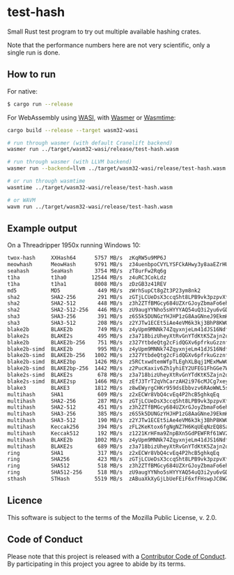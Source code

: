 # test-hash

Small Rust test program to try out multiple available hashing crates.

Note that the performance numbers here are not very scientific, only a single run is done.

## How to run

For native:

```sh
$ cargo run --release 
```

For WebAssembly using [WASI](http://wasi.dev), with [Wasmer](http://wasmer.io) or [Wasmtime](http://wasmtime.dev):

```sh
cargo build --release --target wasm32-wasi

# run through wasmer (with default Cranelift backend)
wasmer run ../target/wasm32-wasi/release/test-hash.wasm

# run through wasmer (with LLVM backend)
wasmer run --backend=llvm ../target/wasm32-wasi/release/test-hash.wasm

# or run through wasmtime
wasmtime ../target/wasm32-wasi/release/test-hash.wasm

# or WAVM
wavm run ../target/wasm32-wasi/release/test-hash.wasm
```

## Example output

On a Threadripper 1950x running Windows 10:

```sh
twox-hash     XXHash64      5757 MB/s  zKqRW5u9MP6J
meowhash      MeowHash      9791 MB/s  z34uenbpoCVYLYSFCkAHwy3y8aaEZrHUaFAMrXQejosA8G5TRKUobMjKjoQUDJ7HjfDBy2VrWMKinumC3Ni5hG16n
seahash       SeaHash       3754 MB/s  zT8urFw2Rq6g
t1ha          t1ha0        12544 MB/s  z4uRC3CokLdz
t1ha          t1ha1         8008 MB/s  zDzGB3z41REV
md5           MD5            449 MB/s  zWrhSupCt8gZt3P23ym8nk2
sha2          SHA2-256       291 MB/s  zGTjLCUeDsX3ccqSht8LPB9vk3pzpvXfYPvH7dn6n6o56
sha2          SHA2-512       448 MB/s  z3h2ZTfBMGcy684UZXrGJoyZbmaFo6ehUz4ebWBrf1UcCYtveUVtcbELbR39B9XzmbDtL7T6CTnZjMBb6DidvK43j
sha2          SHA2-512-256   446 MB/s  zU9augYYNho5sHYYYAQ54uQ3i2yu6vGDbQo53kspNVa6
sha3          SHA3-256       391 MB/s  z6S5k5DUNGzYHJHP1zG8AaGNneJ9EkmH5q8CiPcYkKEpq
sha3          SHA3-512       208 MB/s  z2YJTw1ECEt5iAe4eVM6k3kj3BhP8KWG81dJ5EKv6rqKEr5TF5Tpetr4UdZPdkGbw8yKAv9orzpo1kJgF49wbs1qk
blake2b       BLAKE2b        749 MB/s  z4yUpm9MNNk74ZqyxnjeLm41dJS16NdfaUPyQnCVvCmjpQ3s74PVKdDWKdVkFdWLUjLiF3DUeo7jKLpKMghu64EhM
blake2s       BLAKE2s        495 MB/s  z3a718bizUheyXtRvGnYTdKtK5Zajn2qT2sijfHfAykuL
blake2b       BLAKE2b-256    751 MB/s  z327YtbdeQtg2cFidQGXv6pfrkuGzznfApbDJddwBom7W
blake2b-simd  BLAKE2b        995 MB/s  z4yUpm9MNNk74ZqyxnjeLm41dJS16NdfaUPyQnCVvCmjpQ3s74PVKdDWKdVkFdWLUjLiF3DUeo7jKLpKMghu64EhM
blake2b-simd  BLAKE2b-256   1002 MB/s  z327YtbdeQtg2cFidQGXv6pfrkuGzznfApbDJddwBom7W
blake2b-simd  BLAKE2bp      1426 MB/s  z5RCtxwdtemWfpTLEghXLBqj1MExMwWGXUM6GBGvRABrv7k3yrrFXGo1bAYrwobMYcMYLwFfR89cKsnAFr24pggMf
blake2b-simd  BLAKE2bp-256  1442 MB/s  z2PucKaxiv6Zh1yhiEY2UFEG1FhGGe7WzCABSgFp1kCf9
blake2s-simd  BLAKE2s        678 MB/s  z3a718bizUheyXtRvGnYTdKtK5Zajn2qT2sijfHfAykuL
blake2s-simd  BLAKE2sp      1466 MB/s  zEfJ3TrT2qVhCarzAH2i976cMJCg7xeyGfkrWdHoqBo3a
blake3        BLAKE3        1812 MB/s  z8wEWyrgCHKr959dsEbbvzv6RAoWWL5sLdKGPi7nkskWp
multihash     SHA1           609 MB/s  z2xECWr8VbQ4cvEq4P2hcB5ghkqEq
multihash     SHA2-256       287 MB/s  zGTjLCUeDsX3ccqSht8LPB9vk3pzpvXfYPvH7dn6n6o56
multihash     SHA2-512       451 MB/s  z3h2ZTfBMGcy684UZXrGJoyZbmaFo6ehUz4ebWBrf1UcCYtveUVtcbELbR39B9XzmbDtL7T6CTnZjMBb6DidvK43j
multihash     SHA3-256       385 MB/s  z6S5k5DUNGzYHJHP1zG8AaGNneJ9EkmH5q8CiPcYkKEpq
multihash     SHA3-512       190 MB/s  z2YJTw1ECEt5iAe4eVM6k3kj3BhP8KWG81dJ5EKv6rqKEr5TF5Tpetr4UdZPdkGbw8yKAv9orzpo1kJgF49wbs1qk
multihash     Keccak256      394 MB/s  zFL2KeKtox6fgNgNZ7H6KqUEqNzEQ8SaL7zDcW1i6QuKj
multihash     Keccak512      192 MB/s  z1221KrHFma9ZnpBXn5GdPEWFRf61WV2HQKYwTT6RC6mEuLqWSs2RrLMeMDXVb4Db1dtWaUBmCWCMXCDpYVbCY6af
multihash     BLAKE2b       1002 MB/s  z4yUpm9MNNk74ZqyxnjeLm41dJS16NdfaUPyQnCVvCmjpQ3s74PVKdDWKdVkFdWLUjLiF3DUeo7jKLpKMghu64EhM
multihash     BLAKE2s        689 MB/s  z3a718bizUheyXtRvGnYTdKtK5Zajn2qT2sijfHfAykuL
ring          SHA1           317 MB/s  z2xECWr8VbQ4cvEq4P2hcB5ghkqEq
ring          SHA256         423 MB/s  zGTjLCUeDsX3ccqSht8LPB9vk3pzpvXfYPvH7dn6n6o56
ring          SHA512         518 MB/s  z3h2ZTfBMGcy684UZXrGJoyZbmaFo6ehUz4ebWBrf1UcCYtveUVtcbELbR39B9XzmbDtL7T6CTnZjMBb6DidvK43j
ring          SHA512-256     518 MB/s  zU9augYYNho5sHYYYAQ54uQ3i2yu6vGDbQo53kspNVa6
sthash        STHash        5519 MB/s  zABuaXkXyGjLbUeFEiF6xfFHswpJC8WZP1M45BPQWm1Cy
```

## Licence

This software is subject to the terms of the Mozilla Public License, v. 2.0.

## Code of Conduct

Please note that this project is released with a [Contributor Code of
Conduct][coc]. By participating in this project you agree to abide by its
terms.

[coc]: https://github.com/repi/rust-misc/blob/master/CODE_OF_CONDUCT.md
